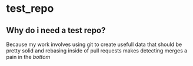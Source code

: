# test_repo


## Why do i need a test repo?
Because my work involves using git to create usefull data
that should be pretty solid and rebasing inside of pull requests
makes detecting merges a pain in the *bottom*